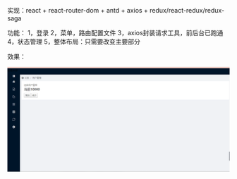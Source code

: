 实现：react + react-router-dom + antd + axios + redux/react-redux/redux-saga

功能：
1，登录
2，菜单，路由配置文件
3，axios封装请求工具，前后台已跑通
4，状态管理
5，整体布局：只需要改变主要部分

效果：

![Image text](https://raw.githubusercontent.com/fanqingyun/awesome-react/master/README/whole.png)


